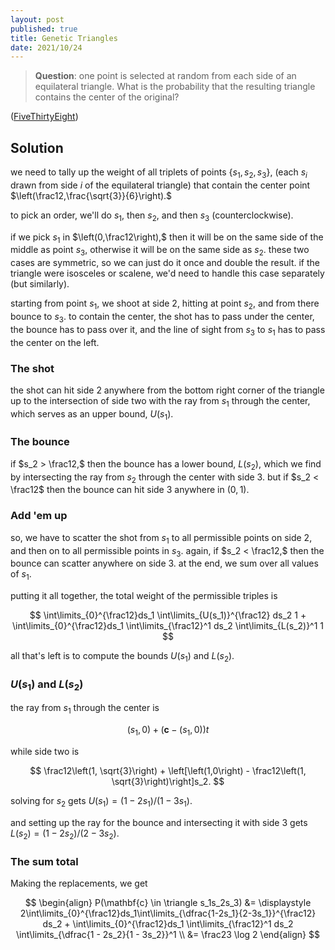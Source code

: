 ```yaml
---
layout: post
published: true
title: Genetic Triangles
date: 2021/10/24
---
```


>**Question**: one point is selected at random from each side of an equilateral triangle. What is the probability that the resulting triangle contains the center of the original?


<!--more-->

([FiveThirtyEight](URL))

## Solution

we need to tally up the weight of all triplets of points $\{s_1, s_2, s_3\},$ (each $s_i$ drawn from side $i$ of the equilateral triangle) that contain the center point $\left(\frac12,\frac{\sqrt{3}}{6}\right).$

to pick an order, we'll do $s_1,$ then $s_2,$ and then $s_3$ (counterclockwise). 

if we pick $s_1$ in $\left(0,\frac12\right),$ then it will be on the same side of the middle as point $s_3,$ otherwise it will be on the same side as $s_2.$ these two cases are symmetric, so we can just do it once and double the result. if the triangle were isosceles or scalene, we'd need to handle this case separately (but similarly).

starting from point $s_1,$ we shoot at side 2, hitting at point $s_2,$ and from there bounce to $s_3.$ to contain the center, the shot has to pass under the center, the bounce has to pass over it, and the line of sight from $s_3$ to $s_1$ has to pass the center on the left.

### The shot

the shot can hit side 2 anywhere from the bottom right corner of the triangle up to the intersection of side two with the ray from $s_1$ through the center, which serves as an upper bound, $U(s_1).$

### The bounce

if $s_2  > \frac12,$ then the bounce has a lower bound, $L(s_2),$ which we find by intersecting the ray from $s_2$ through the center with side 3. but if $s_2 < \frac12$ then the bounce can hit side 3 anywhere in $\left(0,1\right).$ 

### Add 'em up

so, we have to scatter the shot from $s_1$ to all permissible points on side 2, and then on to all permissible points in $s_3.$ again, if $s_2 < \frac12,$ then the bounce can scatter anywhere on side 3. at the end, we sum over all values of $s_1.$ 

putting it all together, the total weight of the permissible triples is 

$$
\int\limits_{0}^{\frac12}ds_1 \int\limits_{U(s_1)}^{\frac12} ds_2 1 + \int\limits_{0}^{\frac12}ds_1 \int\limits_{\frac12}^1 ds_2 \int\limits_{L(s_2)}^1 1
$$

all that's left is to compute the bounds $U(s_1)$ and $L(s_2).$

### $U(s_1)$ and $L(s_2)$

the ray from $s_1$ through the center is 

$$
\left(s_1, 0\right) + \left(\mathbf{c} - \left(s_1, 0\right)\right)t
$$

while side two is

$$
\frac12\left(1, \sqrt{3}\right) + \left[\left(1,0\right) - \frac12\left(1, \sqrt{3}\right)\right]s_2.
$$

solving for $s_2$ gets $U(s_1) = (1-2s_1)/(1-3s_1).$

and setting up the ray for the bounce and intersecting it with side 3 gets $L(s_2) = (1 - 2s_2)/(2 - 3s_2).$

### The sum total

Making the replacements, we get

$$
\begin{align}
P(\mathbf{c} \in \triangle s_1s_2s_3) &= \displaystyle 2\int\limits_{0}^{\frac12}ds_1\int\limits_{\dfrac{1-2s_1}{2-3s_1}}^{\frac12} ds_2 + \int\limits_{0}^{\frac12}ds_1 \int\limits_{\frac12}^1 ds_2 \int\limits_{\dfrac{1 - 2s_2}{1 - 3s_2}}^1 \\
&= \frac23 \log 2
\end{align}
$$



<br>
